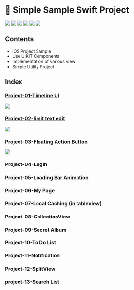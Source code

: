 # 📱 Simple Sample Swift Project
![](https://img.shields.io/badge/Platform-iOS-green.svg)
![](https://img.shields.io/badge/swift-4.0-orange.svg)
![](https://img.shields.io/badge/category-Utility-blue.svg)
![](https://img.shields.io/badge/Character-Blog-brightgreen.svg)
![](https://img.shields.io/badge/channel-youtube-red.svg)
![](https://img.shields.io/badge/Progress-ing-yellow.svg)

## Contents
* iOS Project Sample
* Use UIKIT Components
* Implementation of various view
* Simple Utility Project

## Index
### [Project-01-Timeline UI](https://github.com/baecheese/Simple-Sample-Swift/tree/Project-01-Timeline/Prject-01-TimeLine)
![](https://github.com/baecheese/Simple-Sample-Swift/blob/Project-01-Timeline/Resource/Project%201-TimeLine%20UI-Screenshot.png?raw=true)
### [Project-02-limit text edit](https://github.com/baecheese/Simple-Sample-Swift/tree/master/Prject-02-LimitedTextEditor)
![](https://github.com/baecheese/Simple-Sample-Swift/blob/master/Prject-02-LimitedTextEditor/Plan/screenshot.png)
### Project-03-Floating Action Button
![](https://img.shields.io/badge/Progress-ing-yellow.svg)
### Project-04-Login
### Project-05-Loading Bar Animation
### Project-06-My Page
### Project-07-Local Caching (in tableview)
### Project-08-CollectionView
### Project-09-Secret Album
### Project-10-To Do List
### Project-11-Notification
### Project-12-SplitView
### project-13-Search List
